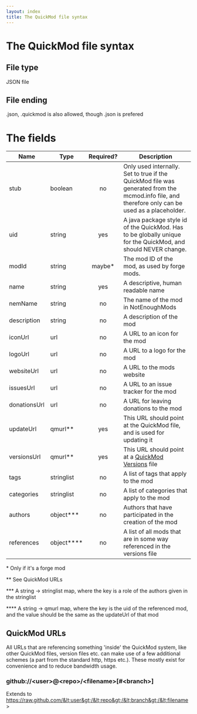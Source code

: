 ```yaml
---
layout: index
title: The QuickMod file syntax
---
```


# The QuickMod file syntax

## File type

JSON file

## File ending

.json, .quickmod is also allowed, though .json is prefered

# The fields

| Name         | Type           | Required? | Description                                                                                                                                     |
| ------------ | -------------- |:---------:| ----------------------------------------------------------------------------------------------------------------------------------------------- |
| stub         | boolean        | no        | Only used internally. Set to true if the QuickMod file was generated from the mcmod.info file, and therefore only can be used as a placeholder. |
| uid          | string         | yes       | A java package style id of the QuickMod. Has to be globally unique for the QuickMod, and should NEVER change.                                   |
| modId        | string         | maybe\*   | The mod ID of the mod, as used by forge mods.                                                                                                   |
| name         | string         | yes       | A descriptive, human readable name                                                                                                              |
| nemName      | string         | no        | The name of the mod in NotEnoughMods                                                                                                            |
| description  | string         | no        | A description of the mod                                                                                                                        |
| iconUrl      | url            | no        | A URL to an icon for the mod                                                                                                                    |
| logoUrl      | url            | no        | A URL to a logo for the mod                                                                                                                     |
| websiteUrl   | url            | no        | A URL to the mods website                                                                                                                       |
| issuesUrl    | url            | no        | A URL to an issue tracker for the mod                                                                                                           |
| donationsUrl | url            | no        | A URL for leaving donations to the mod                                                                                                          |
| updateUrl    | qmurl\*\*      | yes       | This URL should point at the QuickMod file, and is used for updating it                                                                         |
| versionsUrl  | qmurl\*\*      | yes       | This URL should point at a [QuickMod Versions](qm_version_spec.html) file                                                                       |
| tags         | stringlist     | no        | A list of tags that apply to the mod                                                                                                            |
| categories   | stringlist     | no        | A list of categories that apply to the mod                                                                                                      |
| authors      | object\*\*\*   | no        | Authors that have participated in the creation of the mod                                                                                       |
| references   | object\*\*\*\* | no        | A list of all mods that are in some way referenced in the versions file                                                                         |

\* Only if it's a forge mod

\*\* See QuickMod URLs

\*\*\* A string -> stringlist map, where the key is a role of the authors given in the stringlist

\*\*\*\* A string -> qmurl map, where the key is the uid of the referenced mod, and the value should be the same as the updateUrl of that mod

## QuickMod URLs

All URLs that are referencing something 'inside' the QuickMod system, like other QuickMod files, version files etc. can make use of a few additional schemes (a part from the standard http, https etc.).
These mostly exist for convenience and to reduce bandwidth usage.

### github://&lt;user&gt;@&lt;repo&gt;/&lt;filename&gt;[#&lt;branch&gt;]

Extends to https://raw.github.com/&lt;user&gt;/&lt;repo&gt;/&lt;branch&gt;/&lt;filename&gt;
